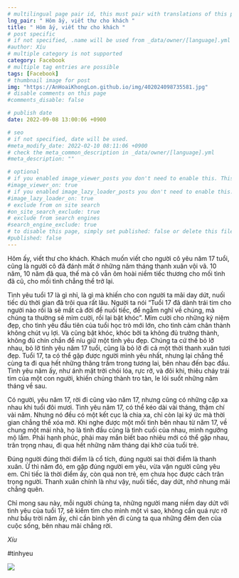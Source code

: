 ```yaml
---
# multilingual page pair id, this must pair with translations of this page. (This name must be unique)
lng_pair: " Hôm ấy, viết thư cho khách "
title: " Hôm ấy, viết thư cho khách "
# post specific
# if not specified, .name will be used from _data/owner/[language].yml
#author: Xíu
# multiple category is not supported
category: Facebook
# multiple tag entries are possible
tags: [Facebook]
# thumbnail image for post
img: "https://AnHoaiKhongLon.github.io/img/402024098735581.jpg"
# disable comments on this page
#comments_disable: false

# publish date
date: 2022-09-08 13:00:06 +0900

# seo
# if not specified, date will be used.
#meta_modify_date: 2022-02-10 08:11:06 +0900
# check the meta_common_description in _data/owner/[language].yml
#meta_description: ""

# optional
# if you enabled image_viewer_posts you don't need to enable this. This is only if image_viewer_posts = false
#image_viewer_on: true
# if you enabled image_lazy_loader_posts you don't need to enable this. This is only if image_lazy_loader_posts = false
#image_lazy_loader_on: true
# exclude from on site search
#on_site_search_exclude: true
# exclude from search engines
#search_engine_exclude: true
# to disable this page, simply set published: false or delete this file
#published: false
---
```


<!-- outline-start -->

Hôm ấy, viết thư cho khách. Khách muốn viết cho người cô yêu năm 17 tuổi, cũng là người cô đã đánh mất ở những năm tháng thanh xuân vội vã. 10 năm, 10 năm đã qua, thế mà cô vẫn ôm hoài niềm tiếc thương cho mối tình đã cũ, cho mối tình chẳng thể trở lại.

Tình yêu tuổi 17 là gì nhỉ, là gì mà khiến cho con người ta mãi day dứt, nuối tiếc dù thời gian đã trôi qua rất lâu. Người ta nói “Tuổi 17 đã dành trái tim cho người nào rồi là sẽ mất cả đời để nuối tiếc, để ngẫm nghĩ về chúng, mà chúng ta thường sẽ mỉm cười, rồi lại bật khóc”. Mỉm cười cho những kỷ niệm đẹp, cho tình yêu đầu tiên của tuổi học trò mới lớn, cho tình cảm chân thành không chút vụ lợi. Và cũng bật khóc, khóc bởi ta không đủ trưởng thành, không đủ chín chắn để níu giữ một tình yêu đẹp. Chúng ta cứ thế bỏ lỡ nhau, bỏ lỡ tình yêu năm 17 tuổi, cũng là bỏ lỡ đi cả một thời thanh xuân tươi đẹp. Tuổi 17, ta có thể gặp được người mình yêu nhất, nhưng lại chẳng thể cùng ta đi qua hết những thăng trầm trong tương lai, bên nhau đến bạc đầu. Tình yêu năm ấy, như ánh mặt trời chói lóa, rực rỡ, và đôi khi, thiêu cháy trái tim của một con người, khiến chúng thành tro tàn, le lói suốt những năm tháng về sau.

Có người, yêu năm 17, rời đi cũng vào năm 17, nhưng cũng có những cặp xa nhau khi tuổi đôi mươi. Tình yêu năm 17, có thể kéo dài vài tháng, thậm chí vài năm. Nhưng nó đều có một kết cục là chia xa, chỉ còn lại ký ức mà thời gian chẳng thể xóa mờ. Khi nghe được một mối tình bên nhau từ năm 17, về chung một mái nhà, họ là tình đầu cũng là tình cuối của nhau, mình ngưỡng mộ lắm. Phải hạnh phúc, phải may mắn biết bao nhiêu mới có thể gặp nhau, trân trọng nhau, đi qua hết những năm tháng dại khờ của tuổi trẻ.

Đúng người đúng thời điểm là cổ tích, đúng người sai thời điểm là thanh xuân. Ừ thì năm đó, em gặp đúng người em yêu, vừa vặn người cũng yêu em. Chỉ tiếc là thời điểm ấy, còn quá non trẻ, em chưa học được cách trân trọng người. Thanh xuân chính là như vậy, nuối tiếc, day dứt, nhớ nhung mãi chẳng quên.

Chỉ mong sau này, mỗi người chúng ta, những người mang niềm day dứt với tình yêu của tuổi 17, sẽ kiếm tìm cho mình một vì sao, không cần quá rực rỡ như bầu trời năm ấy, chỉ cần bình yên đi cùng ta qua những đêm đen của cuộc sống, bên nhau mãi chẳng rời.

_Xíu_

#tinhyeu

<!-- outline-end -->

<img src= "https://AnHoaiKhongLon.github.io/img/402024098735581.jpg">